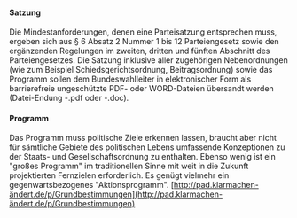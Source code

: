 #### Satzung

Die Mindestanforderungen, denen eine Parteisatzung entsprechen muss,
ergeben sich aus § 6 Absatz 2 Nummer 1 bis 12 Parteiengesetz sowie den
ergänzenden Regelungen im zweiten, dritten und fünften Abschnitt des
Parteiengesetzes. Die Satzung inklusive aller zugehörigen Nebenordnungen
(wie zum Beispiel Schiedsgerichtsordnung, Beitragsordnung) sowie das
Programm sollen dem Bundeswahlleiter in elektronischer Form als
barrierefreie ungeschützte PDF- oder WORD-Dateien übersandt werden
(Datei-Endung -.pdf oder -.doc).

#### Programm

Das Programm muss politische Ziele erkennen lassen, braucht aber nicht
für sämtliche Gebiete des politischen Lebens umfassende Konzeptionen zu
der Staats- und Gesellschaftsordnung zu enthalten. Ebenso wenig ist ein
"großes Programm" im traditionellen Sinne mit weit in die Zukunft
projektierten Fernzielen erforderlich. Es genügt vielmehr ein
gegenwartsbezogenes "Aktionsprogramm".
[http://pad.klarmachen-ändert.de/p/Grundbestimmungen](http://pad.klarmachen-ändert.de/p/Grundbestimmungen)
